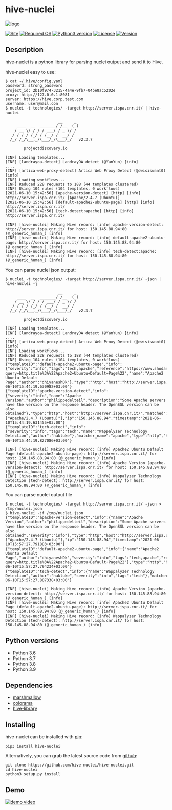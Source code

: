 hive-nuclei
===================

![logo](https://hive-nuclei.github.io/images/logo.jpeg) 

[![Site][site-label]][site-link]
[![Required OS][os-label]][os-link]
[![Python3 version][python3-versions-label]][python3-versions-link]
[![License][license-label]][license-link]
[![Version][version-label]][version-link]

[site-label]: https://hive-nuclei.github.io/images/labels/site.svg
[site-link]: https://hive-nuclei.github.io/
[os-label]: https://hive-nuclei.github.io/images/labels/os.svg
[os-link]: https://en.wikipedia.org/wiki/Operating_system
[python3-versions-label]: https://hive-nuclei.github.io/images/labels/python3.svg
[python3-versions-link]: https://www.python.org/downloads/release/python-360/
[license-label]: https://hive-nuclei.github.io/images/labels/license.svg
[license-link]: https://github.com/hive-nuclei/hive-nuclei/blob/main/LICENSE
[version-label]: https://hive-nuclei.github.io/images/labels/version.svg
[version-link]: https://github.com/hive-nuclei/hive-nuclei/releases

## Description

hive-nuclei is a python library for parsing nuclei output and send it to Hive.

hive-nuclei easy to use:

```shell
$ cat ~/.hive/config.yaml
password: strong_password
project_id: 2b10f974-3215-4a4e-9fb7-04be8ac5202e
proxy: http://127.0.0.1:8081
server: https://hive.corp.test.com
username: user@mail.con
$ nuclei -t technologies/ -target http://server.ispa.cnr.it/ | hive-nuclei

                       __     _
     ____  __  _______/ /__  (_)
    / __ \/ / / / ___/ / _ \/ /
   / / / / /_/ / /__/ /  __/ /
  /_/ /_/\__,_/\___/_/\___/_/   v2.3.7

		projectdiscovery.io

[INF] Loading templates...
[INF] [landrayoa-detect] LandrayOA detect (@YanYun) [info]
....
[INF] [artica-web-proxy-detect] Artica Web Proxy Detect (@dwisiswant0) [info]
[INF] Loading workflows...
[INF] Reduced 228 requests to 188 (44 templates clustered)
[INF] Using 104 rules (104 templates, 0 workflows)
[2021-06-10 15:42:56] [apache-version-detect] [http] [info] http://server.ispa.cnr.it/ [Apache/2.4.7 (Ubuntu)]
[2021-06-10 15:42:56] [default-apache2-ubuntu-page] [http] [info] http://server.ispa.cnr.it/
[2021-06-10 15:42:56] [tech-detect:apache] [http] [info] http://server.ispa.cnr.it/

[INF] [hive-nuclei] Making Hive record: [info] apache-version-detect: http://server.ispa.cnr.it/ for host: 150.145.88.94:80 (@_generic_human_) [info]
[INF] [hive-nuclei] Making Hive record: [info] default-apache2-ubuntu-page: http://server.ispa.cnr.it/ for host: 150.145.88.94:80 (@_generic_human_) [info]
[INF] [hive-nuclei] Making Hive record: [info] tech-detect:apache: http://server.ispa.cnr.it/ for host: 150.145.88.94:80 (@_generic_human_) [info]
```

You can parse nuclei json output:

```shell
$ nuclei -t technologies/ -target http://server.ispa.cnr.it/ -json | hive-nuclei -j

                       __     _
     ____  __  _______/ /__  (_)
    / __ \/ / / / ___/ / _ \/ /
   / / / / /_/ / /__/ /  __/ /
  /_/ /_/\__,_/\___/_/\___/_/   v2.3.7

		projectdiscovery.io

[INF] Loading templates...
[INF] [landrayoa-detect] LandrayOA detect (@YanYun) [info]
....
[INF] [artica-web-proxy-detect] Artica Web Proxy Detect (@dwisiswant0) [info]
[INF] Loading workflows...
[INF] Reduced 228 requests to 188 (44 templates clustered)
[INF] Using 104 rules (104 templates, 0 workflows)
{"templateID":"default-apache2-ubuntu-page","info":{"severity":"info","tags":"tech,apache","reference":"https://www.shodan.io/search?query=http.title%3A%22Apache2+Ubuntu+Default+Page%22","name":"Apache2 Ubuntu Default Page","author":"dhiyaneshDk"},"type":"http","host":"http://server.ispa.cnr.it/","matched":"http://server.ispa.cnr.it/","ip":"150.145.88.94","timestamp":"2021-06-10T15:44:19.630982+03:00"}
{"templateID":"apache-version-detect","info":{"severity":"info","name":"Apache Version","author":"philippedelteil","description":"Some Apache servers have the version on the response header. The OpenSSL version can be also obtained"},"type":"http","host":"http://server.ispa.cnr.it/","matched":"http://server.ispa.cnr.it/","extracted_results":["Apache/2.4.7 (Ubuntu)"],"ip":"150.145.88.94","timestamp":"2021-06-10T15:44:19.631455+03:00"}
{"templateID":"tech-detect","info":{"severity":"info","tags":"tech","name":"Wappalyzer Technology Detection","author":"hakluke"},"matcher_name":"apache","type":"http","host":"http://server.ispa.cnr.it/","matched":"http://server.ispa.cnr.it/","ip":"150.145.88.94","timestamp":"2021-06-10T15:44:19.827086+03:00"}

[INF] [hive-nuclei] Making Hive record: [info] Apache2 Ubuntu Default Page (default-apache2-ubuntu-page): http://server.ispa.cnr.it/ for host: 150.145.88.94:80 (@_generic_human_) [info]
[INF] [hive-nuclei] Making Hive record: [info] Apache Version (apache-version-detect): http://server.ispa.cnr.it/ for host: 150.145.88.94:80 (@_generic_human_) [info]
[INF] [hive-nuclei] Making Hive record: [info] Wappalyzer Technology Detection (tech-detect): http://server.ispa.cnr.it/ for host: 150.145.88.94:80 (@_generic_human_) [info]
```

You can parse nuclei output file

```shell
$ nuclei -t technologies/ -target http://server.ispa.cnr.it/ -json > /tmp/nuclei.json
$ hive-nuclei -jf /tmp/nuclei.json
{"templateID":"apache-version-detect","info":{"name":"Apache Version","author":"philippedelteil","description":"Some Apache servers have the version on the response header. The OpenSSL version can be also obtained","severity":"info"},"type":"http","host":"http://server.ispa.cnr.it/","matched":"http://server.ispa.cnr.it/","extracted_results":["Apache/2.4.7 (Ubuntu)"],"ip":"150.145.88.94","timestamp":"2021-06-10T15:57:27.791883+03:00"}
{"templateID":"default-apache2-ubuntu-page","info":{"name":"Apache2 Ubuntu Default Page","author":"dhiyaneshDk","severity":"info","tags":"tech,apache","reference":"https://www.shodan.io/search?query=http.title%3A%22Apache2+Ubuntu+Default+Page%22"},"type":"http","host":"http://server.ispa.cnr.it/","matched":"http://server.ispa.cnr.it/","ip":"150.145.88.94","timestamp":"2021-06-10T15:57:27.794234+03:00"}
{"templateID":"tech-detect","info":{"name":"Wappalyzer Technology Detection","author":"hakluke","severity":"info","tags":"tech"},"matcher_name":"apache","type":"http","host":"http://server.ispa.cnr.it/","matched":"http://server.ispa.cnr.it/","ip":"150.145.88.94","timestamp":"2021-06-10T15:57:27.807338+03:00"}

[INF] [hive-nuclei] Making Hive record: [info] Apache Version (apache-version-detect): http://server.ispa.cnr.it/ for host: 150.145.88.94:80 (@_generic_human_) [info]
[INF] [hive-nuclei] Making Hive record: [info] Apache2 Ubuntu Default Page (default-apache2-ubuntu-page): http://server.ispa.cnr.it/ for host: 150.145.88.94:80 (@_generic_human_) [info]
[INF] [hive-nuclei] Making Hive record: [info] Wappalyzer Technology Detection (tech-detect): http://server.ispa.cnr.it/ for host: 150.145.88.94:80 (@_generic_human_) [info]
```

## Python versions

 - Python 3.6
 - Python 3.7
 - Python 3.8
 - Python 3.9

## Dependencies

 - [marshmallow](https://pypi.org/project/marshmallow/)
 - [colorama](https://pypi.org/project/colorama/)  
 - [hive-library](https://pypi.org/project/hive-library/)

## Installing

hive-nuclei can be installed with [pip](https://pypi.org/project/hive-nuclei/):
```shell
pip3 install hive-nuclei
```

Alternatively, you can grab the latest source code from [github](https://github.com/hive-nuclei/hive-nuclei.git):
```shell
git clone https://github.com/hive-nuclei/hive-nuclei.git
cd hive-nuclei
python3 setup.py install
```

## Demo

[![demo video](https://hive-nuclei.github.io/images/demo.gif)](https://youtu.be/TJb65O_pe2c)